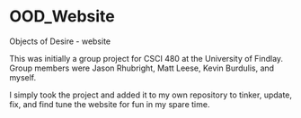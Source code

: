 # OOD_Website
Objects of Desire - website

This was initially a group project for CSCI 480 at the University of Findlay.
Group members were Jason Rhubright, Matt Leese, Kevin Burdulis, and myself.

I simply took the project and added it to my own repository to tinker, update, fix, and find tune the website
for fun in my spare time.
